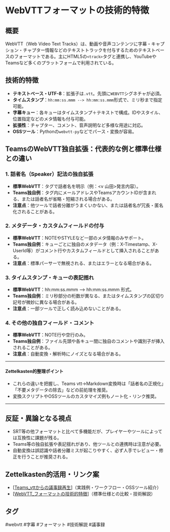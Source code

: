 # WebVTTフォーマットの技術的特徴

## 概要
WebVTT（Web Video Text Tracks）は、動画や音声コンテンツに字幕・キャプション・チャプター情報などのテキストトラックを付与するためのテキストベースのフォーマットである。主にHTML5の`<track>`タグと連携し、YouTubeやTeamsなど多くのプラットフォームで利用されている。

## 技術的特徴
- **テキストベース・UTF-8**：拡張子は`.vtt`。先頭に`WEBVTT`シグネチャが必須。
- **タイムスタンプ**：`hh:mm:ss.mmm --> hh:mm:ss.mmm`形式で、ミリ秒まで指定可能。
- **字幕キュー**：各キューはタイムスタンプ＋テキストで構成。IDやスタイル、位置指定などのメタ情報も付与可能。
- **拡張性**：チャプター、コメント、音声説明など多様な用途に対応。
- **OSSツール**：Pythonの`webvtt-py`などでパース・変換が容易。

## TeamsのWebVTT独自拡張：代表的な例と標準仕様との違い

### 1. 話者名（Speaker）記法の独自拡張
- **標準WebVTT**：<v>タグで話者名を明示（例：<v 山田>発言内容</v>）。
- **Teams独自例**：<v>タグ内にメールアドレスやTeamsアカウントIDが含まれる、または話者名が省略・短縮される場合がある。
- **注意点**：他ツールで話者分離がうまくいかない、または話者名が冗長・匿名化されることがある。

### 2. メタデータ・カスタムフィールドの付与
- **標準WebVTT**：NOTEやSTYLEなど一部のメタ情報のみサポート。
- **Teams独自例**：キューごとに独自のメタデータ（例：X-Timestamp、X-UserId等）がコメント行やカスタムフィールドとして挿入されることがある。
- **注意点**：標準パーサーで無視される、またはエラーとなる場合がある。

### 3. タイムスタンプ・キューの表記揺れ
- **標準WebVTT**：hh:mm:ss.mmm --> hh:mm:ss.mmm 形式。
- **Teams独自例**：ミリ秒部分の桁数が異なる、またはタイムスタンプの区切り記号が微妙に異なる場合がある。
- **注意点**：一部ツールで正しく読み込めないことがある。

### 4. その他の独自フィールド・コメント
- **標準WebVTT**：NOTE行や空行のみ。
- **Teams独自例**：ファイル先頭や各キュー間に独自のコメントや識別子が挿入されることがある。
- **注意点**：自動変換・解析時にノイズとなる場合がある。

---

#### Zettelkasten的整理ポイント
- これらの違いを把握し、Teams vtt→Markdown変換時は「話者名の正規化」「不要メタデータの除去」などの前処理を推奨。
- 変換スクリプトやOSSツールのカスタマイズ例もノート化・リンク推奨。

---

## 反証・異論となる視点
- SRT等の他フォーマットと比べて多機能だが、プレイヤーやツールによっては互換性に課題が残る。
- Teams等の独自拡張や表記揺れがあり、他ツールとの連携時は注意が必要。
- 自動変換は誤認識や話者分離ミスが起こりやすく、必ず人手でレビュー・修正を行うことが推奨される。

## Zettelkasten的活用・リンク案
- [[Teams_vttからの議事録再生]]（実践例・ワークフロー・OSSツール紹介）
- [[WebVTT_フォーマットの技術的特徴]]（標準仕様との比較・技術解説）

## タグ
#webvtt #字幕 #フォーマット #技術解説 #議事録

[//begin]: # "Autogenerated link references for markdown compatibility"
[Teams_vttからの議事録再生]: Teams_vtt%E3%81%8B%E3%82%89%E3%81%AE%E8%AD%B0%E4%BA%8B%E9%8C%B2%E5%86%8D%E7%94%9F.md "Teams会議のトランスクリプト（vtt）から議事録を再生する方法"
[WebVTT_フォーマットの技術的特徴]: WebVTT_%E3%83%95%E3%82%A9%E3%83%BC%E3%83%9E%E3%83%83%E3%83%88%E3%81%AE%E6%8A%80%E8%A1%93%E7%9A%84%E7%89%B9%E5%BE%B4.md "WebVTTフォーマットの技術的特徴とZettelkasten活用"
[//end]: # "Autogenerated link references"
